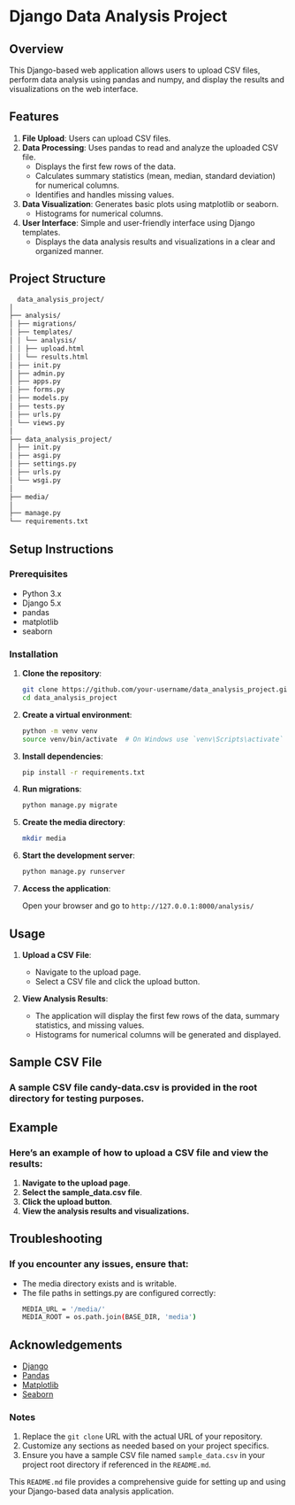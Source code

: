 # Django Data Analysis Project

## Overview

This Django-based web application allows users to upload CSV files, perform data analysis using pandas and numpy, and display the results and visualizations on the web interface.

## Features

1. **File Upload**: Users can upload CSV files.
2. **Data Processing**: Uses pandas to read and analyze the uploaded CSV file.
   - Displays the first few rows of the data.
   - Calculates summary statistics (mean, median, standard deviation) for numerical columns.
   - Identifies and handles missing values.
3. **Data Visualization**: Generates basic plots using matplotlib or seaborn.
   - Histograms for numerical columns.
4. **User Interface**: Simple and user-friendly interface using Django templates.
   - Displays the data analysis results and visualizations in a clear and organized manner.

## Project Structure
```bash
  data_analysis_project/
│
├── analysis/
│ ├── migrations/
│ ├── templates/
│ │ └── analysis/
│ │ ├── upload.html
│ │ └── results.html
│ ├── init.py
│ ├── admin.py
│ ├── apps.py
│ ├── forms.py
│ ├── models.py
│ ├── tests.py
│ ├── urls.py
│ └── views.py
│
├── data_analysis_project/
│ ├── init.py
│ ├── asgi.py
│ ├── settings.py
│ ├── urls.py
│ └── wsgi.py
│
├── media/
│
├── manage.py
└── requirements.txt
```


## Setup Instructions

### Prerequisites

- Python 3.x
- Django 5.x
- pandas
- matplotlib
- seaborn

### Installation

1. **Clone the repository**:

   ```sh
   git clone https://github.com/your-username/data_analysis_project.git
   cd data_analysis_project
   
2. **Create a virtual environment**:

   ```sh
   python -m venv venv
   source venv/bin/activate  # On Windows use `venv\Scripts\activate`
   
3. **Install dependencies**:
   
   ```sh
   pip install -r requirements.txt
   
4. **Run migrations**:

   ```sh
   python manage.py migrate
   
5. **Create the media directory**:

   ```sh
   mkdir media
   
6. **Start the development server**:

   ```sh
   python manage.py runserver

7. **Access the application**:

   Open your browser and go to `http://127.0.0.1:8000/analysis/`

## Usage
1. **Upload a CSV File**:
   - Navigate to the upload page.
   - Select a CSV file and click the upload button.

3. **View Analysis Results**:
   - The application will display the first few rows of the data, summary statistics, and missing values.
   - Histograms for numerical columns will be generated and displayed.
  
## Sample CSV File

### A sample CSV file candy-data.csv is provided in the root directory for testing purposes.

## Example

### Here’s an example of how to upload a CSV file and view the results:

1. **Navigate to the upload page**.
2. **Select the sample_data.csv file**.
3. **Click the upload button**.
4. **View the analysis results and visualizations.**

## Troubleshooting

### If you encounter any issues, ensure that:

- The media directory exists and is writable.
- The file paths in settings.py are configured correctly:
     ```sh
     MEDIA_URL = '/media/'
     MEDIA_ROOT = os.path.join(BASE_DIR, 'media')
     
## Acknowledgements

- [Django](https://www.djangoproject.com/)
- [Pandas](https://pandas.pydata.org/)
- [Matplotlib](https://matplotlib.org/)
- [Seaborn](https://seaborn.pydata.org/)


### Notes

1. Replace the `git clone` URL with the actual URL of your repository.
2. Customize any sections as needed based on your project specifics.
3. Ensure you have a sample CSV file named `sample_data.csv` in your project root directory if referenced in the `README.md`.

This `README.md` file provides a comprehensive guide for setting up and using your Django-based data analysis application.

